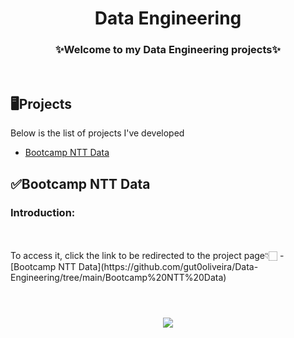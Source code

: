 <h1 align="center">Data Engineering</h1>

<h3 align="center">✨Welcome to my Data Engineering projects✨</h2>
</br>

## 🖥️Projects
Below is the list of projects I've developed

- [Bootcamp NTT Data](#bootcamp-ntt-data)

## ✅Bootcamp NTT Data
### Introduction:
</br>
</br>
To access it, click the link to be redirected to the project page👇🏻
- [Bootcamp NTT Data](https://github.com/gut0oliveira/Data-Engineering/tree/main/Bootcamp%20NTT%20Data)
</br>
</br>
<h1 align="center">
  <img src="https://readme-typing-svg.herokuapp.com?font=Chakra+Petch&size=28&duration=2500&pause=200&color=2800F7&center=true&width=800&lines=Thanks+for+your+attention!;" />
</h1>

